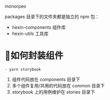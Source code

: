 monorpeo

packages 目录下的文件夹都是独立的 npm 包：
- hexin-components 组件库
- hexin-utils 工具库

# 如何封装组件
```
- yarn storybook
```
1. 组件代码放在 components 目录下
2. 多个组件复用/共用的代码放在 common 目录下
3. storybook 上的用例维护在 stories 目录下
